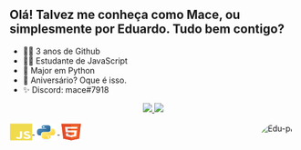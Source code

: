 ## Olá! Talvez me conheça como Mace, ou simplesmente por Eduardo. Tudo bem contigo?

- 🐱‍👤 3 anos de Github
- 🐱‍💻 Estudante de JavaScript
- 🐍 Major em Python 
- 🎉 Aniversário? Oque é isso.
- ✨ Discord: mace#7918

<div align="center">
  <a href="https://github.com/eduardo12013">
  <img height="180em" src="https://github-readme-stats.vercel.app/api?username=eduardo12013&show_icons=true&theme=dracula&include_all_commits=true&count_private=true"/>
  <img height="180em" src="https://github-readme-stats.vercel.app/api/top-langs/?username=eduardo12013&layout=compact&langs_count=7&theme=dracula"/>
</div>
<div style="display: inline_block"><br>
  <img align="center" alt="Edu-Js" height="30" width="40" src="https://raw.githubusercontent.com/devicons/devicon/master/icons/javascript/javascript-plain.svg">
  <img align="center" alt="Edu-Python" height="30" width="40" src="https://raw.githubusercontent.com/devicons/devicon/master/icons/python/python-original.svg">
  <img align="center" alt="Edu-HTML" height="30" width="40" src="https://raw.githubusercontent.com/devicons/devicon/master/icons/html5/html5-original.svg">
  <img align="right" alt="Edu-pic" height="150" style="border-radius:50px;" src="https://cdn.discordapp.com/attachments/888507126144696410/916143194666860544/ab67616d0000b2730225931f9a8f4ee1c409ac0f.png">
</div>
